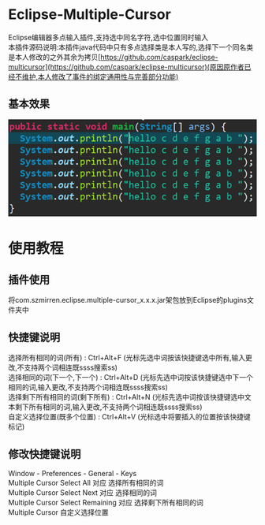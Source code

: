 # Eclipse-Multiple-Cursor
Eclipse编辑器多点输入插件,支持选中同名字符,选中位置同时输入<br>
本插件源码说明:本插件java代码中只有多点选择类是本人写的,选择下一个同名类是本人修改的之外其余为拷贝[https://github.com/caspark/eclipse-multicursor](https://github.com/caspark/eclipse-multicursor)(原因原作者已经不维护,本人修改了事件的绑定通用性与完善部分功能)
## 基本效果
![gif](https://raw.githubusercontent.com/shenzhenMirren/MyGithubResources/master/image/Eclipse-Multiple-Cursor.gif)
# 使用教程
## 插件使用
将com.szmirren.eclipse.multiple-cursor_x.x.x.jar架包放到Eclipse的plugins文件夹中<br>
## 快捷键说明
选择所有相同的词(所有) : Ctrl+Alt+F (光标先选中词按该快捷键选中所有,输入更改,不支持两个词相连既ssss搜索ss)<br>
选择相同的词(下一个,下一个) : Ctrl+Alt+D (光标先选中词按该快捷键选中下一个相同的词,输入更改,不支持两个词相连既ssss搜索ss)<br>
选择剩下所有相同的词(剩下所有) : Ctrl+Alt+N (光标先选中词按该快捷键选中文本剩下所有相同的词,输入更改,不支持两个词相连既ssss搜索ss)<br>
自定义选择位置(既多个位置) : Ctrl+Alt+V (光标选中将要插入的位置按该快捷键标记)<br>
## 修改快捷键说明
Window - Preferences - General - Keys <br>
Multiple Cursor Select All 对应 选择所有相同的词<br>
Multiple Cursor Select Next 对应 选择相同的词<br>
Multiple Cursor Select Remaining 对应 选择剩下所有相同的词<br>
Multiple Cursor 自定义选择位置 <br>

